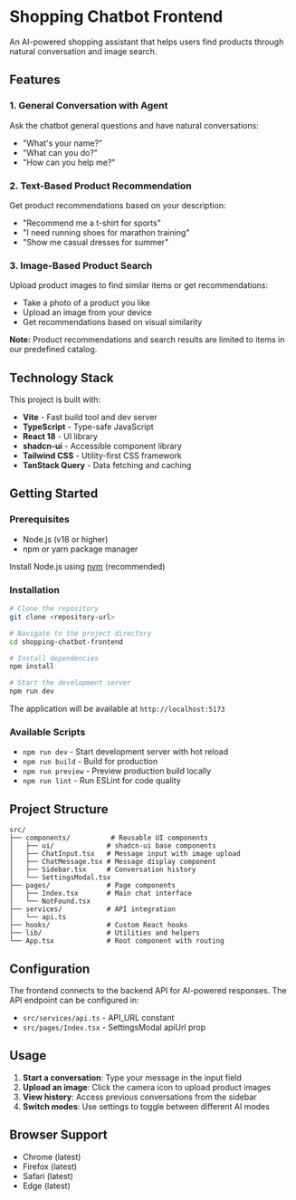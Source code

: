 # Shopping Chatbot Frontend

An AI-powered shopping assistant that helps users find products through natural conversation and image search.

## Features

### 1. General Conversation with Agent
Ask the chatbot general questions and have natural conversations:
- "What's your name?"
- "What can you do?"
- "How can you help me?"

### 2. Text-Based Product Recommendation
Get product recommendations based on your description:
- "Recommend me a t-shirt for sports"
- "I need running shoes for marathon training"
- "Show me casual dresses for summer"

### 3. Image-Based Product Search
Upload product images to find similar items or get recommendations:
- Take a photo of a product you like
- Upload an image from your device
- Get recommendations based on visual similarity

**Note:** Product recommendations and search results are limited to items in our predefined catalog.

## Technology Stack

This project is built with:

- **Vite** - Fast build tool and dev server
- **TypeScript** - Type-safe JavaScript
- **React 18** - UI library
- **shadcn-ui** - Accessible component library
- **Tailwind CSS** - Utility-first CSS framework
- **TanStack Query** - Data fetching and caching

## Getting Started

### Prerequisites

- Node.js (v18 or higher)
- npm or yarn package manager

Install Node.js using [nvm](https://github.com/nvm-sh/nvm#installing-and-updating) (recommended)

### Installation

```sh
# Clone the repository
git clone <repository-url>

# Navigate to the project directory
cd shopping-chatbot-frontend

# Install dependencies
npm install

# Start the development server
npm run dev
```

The application will be available at `http://localhost:5173`

### Available Scripts

- `npm run dev` - Start development server with hot reload
- `npm run build` - Build for production
- `npm run preview` - Preview production build locally
- `npm run lint` - Run ESLint for code quality

## Project Structure

```
src/
├── components/          # Reusable UI components
│   ├── ui/             # shadcn-ui base components
│   ├── ChatInput.tsx   # Message input with image upload
│   ├── ChatMessage.tsx # Message display component
│   ├── Sidebar.tsx     # Conversation history
│   └── SettingsModal.tsx
├── pages/              # Page components
│   ├── Index.tsx       # Main chat interface
│   └── NotFound.tsx
├── services/           # API integration
│   └── api.ts
├── hooks/              # Custom React hooks
├── lib/                # Utilities and helpers
└── App.tsx             # Root component with routing
```

## Configuration

The frontend connects to the backend API for AI-powered responses. The API endpoint can be configured in:

- `src/services/api.ts` - API_URL constant
- `src/pages/Index.tsx` - SettingsModal apiUrl prop

## Usage

1. **Start a conversation**: Type your message in the input field
2. **Upload an image**: Click the camera icon to upload product images
3. **View history**: Access previous conversations from the sidebar
4. **Switch modes**: Use settings to toggle between different AI modes

## Browser Support

- Chrome (latest)
- Firefox (latest)
- Safari (latest)
- Edge (latest)
